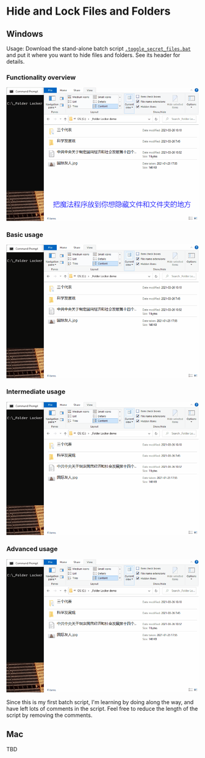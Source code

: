 # Hide and Lock Files and Folders

## Windows

Usage: Download the stand-alone batch script [`.toggle_secret_files.bat`](windows_batch_script/.toggle_secret_files.bat) and put it where you want to hide files and folders. See its header for details.

### Functionality overview

![Functionality overview](doc/batch_overview.gif)

### Basic usage

![Basic usage ](doc/batch_basic_use.gif)

### Intermediate usage

![Intermediate usage ](doc/batch_intermediate_use.gif)

### Advanced usage

![Advanced usage](doc/batch_advanced_use.gif)

Since this is my first batch script, I'm learning by doing along the way, and have left lots of comments in the script. Feel free to reduce the length of the script by removing the comments.

## Mac

TBD
